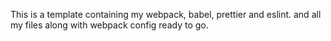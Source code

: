 This is a template containing my webpack, babel, prettier and eslint. and all my files along with webpack config ready to go.
